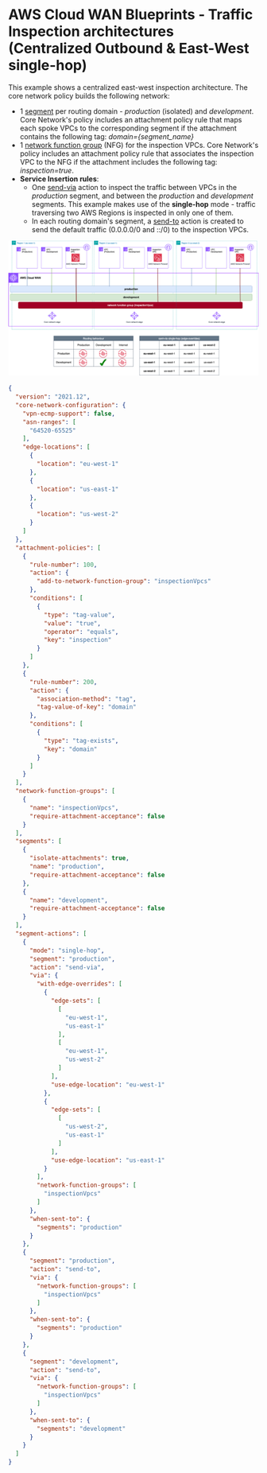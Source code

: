 # AWS Cloud WAN Blueprints - Traffic Inspection architectures (Centralized Outbound & East-West single-hop)

This example shows a centralized east-west inspection architecture. The core network policy builds the following network:

* 1 [segment](https://docs.aws.amazon.com/network-manager/latest/cloudwan/cloudwan-policy-segments.html) per routing domain - *production* (isolated) and *development*. Core Network's policy includes an attachment policy rule that maps each spoke VPCs to the corresponding segment if the attachment contains the following tag: *domain={segment_name}*
* 1 [network function group](https://docs.aws.amazon.com/network-manager/latest/cloudwan/cloudwan-policy-network-function-groups.html) (NFG) for the inspection VPCs. Core Network's policy includes an attachment policy rule that associates the inspection VPC to the NFG if the attachment includes the following tag: *inspection=true*.
* **Service Insertion rules**:
    * One [send-via](https://docs.aws.amazon.com/network-manager/latest/cloudwan/cloudwan-policy-service-insertion.html#cloudwan-policy-service-insertion-modes) action to inspect the traffic between VPCs in the *production* segment, and between the *production* and *development* segments. This example makes use of the **single-hop** mode - traffic traversing two AWS Regions is inspected in only one of them.
    * In each routing domain's segment, a [send-to](https://docs.aws.amazon.com/network-manager/latest/cloudwan/cloudwan-policy-service-insertion.html#cloudwan-policy-service-insertion-modes) action is created to send the default traffic (0.0.0.0/0 and ::/0) to the inspection VPCs.

![Centralized Outbound & East-West single-hop](../../../images/patterns_outbound_eastwest_singlehop.png)

```json
{
  "version": "2021.12",
  "core-network-configuration": {
    "vpn-ecmp-support": false,
    "asn-ranges": [
      "64520-65525"
    ],
    "edge-locations": [
      {
        "location": "eu-west-1"
      },
      {
        "location": "us-east-1"
      },
      {
        "location": "us-west-2"
      }
    ]
  },
  "attachment-policies": [
    {
      "rule-number": 100,
      "action": {
        "add-to-network-function-group": "inspectionVpcs"
      },
      "conditions": [
        {
          "type": "tag-value",
          "value": "true",
          "operator": "equals",
          "key": "inspection"
        }
      ]
    },
    {
      "rule-number": 200,
      "action": {
        "association-method": "tag",
        "tag-value-of-key": "domain"
      },
      "conditions": [
        {
          "type": "tag-exists",
          "key": "domain"
        }
      ]
    }
  ],
  "network-function-groups": [
    {
      "name": "inspectionVpcs",
      "require-attachment-acceptance": false
    }
  ],
  "segments": [
    {
      "isolate-attachments": true,
      "name": "production",
      "require-attachment-acceptance": false
    },
    {
      "name": "development",
      "require-attachment-acceptance": false
    }
  ],
  "segment-actions": [
    {
      "mode": "single-hop",
      "segment": "production",
      "action": "send-via",
      "via": {
        "with-edge-overrides": [
          {
            "edge-sets": [
              [
                "eu-west-1",
                "us-east-1"
              ],
              [
                "eu-west-1",
                "us-west-2"
              ]
            ],
            "use-edge-location": "eu-west-1"
          },
          {
            "edge-sets": [
              [
                "us-west-2",
                "us-east-1"
              ]
            ],
            "use-edge-location": "us-east-1"
          }
        ],
        "network-function-groups": [
          "inspectionVpcs"
        ]
      },
      "when-sent-to": {
        "segments": "production"
      }
    },
    {
      "segment": "production",
      "action": "send-to",
      "via": {
        "network-function-groups": [
          "inspectionVpcs"
        ]
      },
      "when-sent-to": {
        "segments": "production"
      }
    },
    {
      "segment": "development",
      "action": "send-to",
      "via": {
        "network-function-groups": [
          "inspectionVpcs"
        ]
      },
      "when-sent-to": {
        "segments": "development"
      }
    }
  ]
}
```
